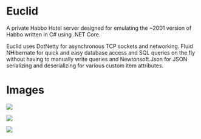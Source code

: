 # Euclid

A private Habbo Hotel server designed for emulating the ~2001 version of Habbo written in C# using .NET Core.

Euclid uses DotNetty for asynchronous TCP sockets and networking. Fluid NHibernate for quick and easy database access and SQL queries on the fly without having to manually write queries and Newtonsoft.Json for JSON serializing and deserializing for various custom item attributes.

# Images

![](https://i.imgur.com/yciWRix.png)

![](https://i.imgur.com/cQDEDyf.png)

![](https://i.imgur.com/hMA8Ypf.png)